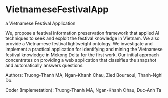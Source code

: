 # VietnameseFestivalApp
a Vietnamese Festival Application

We, propose a festival information preservation framework that applied AI techniques to seek and exploit the festival knowledge in Vietnam. We also provide a Vietnamese festival lightweight ontology. We investigate and implement a practical application for identifying and mining the Vietnamese festival knowledge in Mekong Delta for the first work. Our initial approach concentrates on providing a web application that classifies the snapshot and automatically answers questions.

Authors: Truong-Thanh MA, Ngan-Khanh Chau, Zied Bouraoui, Thanh-Nghi Do.

Coder (Implemetation): Truong-Thanh MA, Ngan-Khanh Chau, Duc-Anh Ta
